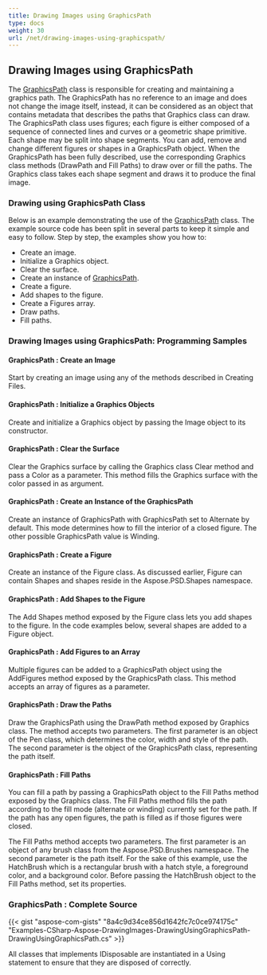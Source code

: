 ```yaml
---
title: Drawing Images using GraphicsPath
type: docs
weight: 30
url: /net/drawing-images-using-graphicspath/
---
```


## **Drawing Images using GraphicsPath**
The [GraphicsPath](https://apireference.aspose.com/psd/net/aspose.psd/graphicspath) class is responsible for creating and maintaining a graphics path. The GraphicsPath has no reference to an image and does not change the image itself, instead, it can be considered as an object that contains metadata that describes the paths that Graphics class can draw. The GraphicsPath class uses figures; each figure is either composed of a sequence of connected lines and curves or a geometric shape primitive. Each shape may be split into shape segments. You can add, remove and change different figures or shapes in a GraphicsPath object. When the GraphicsPath has been fully described, use the corresponding Graphics class methods (DrawPath and Fill Paths) to draw over or fill the paths. The Graphics class takes each shape segment and draws it to produce the final image.
### **Drawing using GraphicsPath Class**
Below is an example demonstrating the use of the [GraphicsPath](https://apireference.aspose.com/psd/net/aspose.psd/graphicspath) class. The example source code has been split in several parts to keep it simple and easy to follow. Step by step, the examples show you how to:

- Create an image.
- Initialize a Graphics object.
- Clear the surface.
- Create an instance of [GraphicsPath](https://apireference.aspose.com/psd/net/aspose.psd/graphicspath).
- Create a figure.
- Add shapes to the figure.
- Create a Figures array.
- Draw paths.
- Fill paths.


### **Drawing Images using GraphicsPath: Programming Samples**
#### **GraphicsPath : Create an Image**
Start by creating an image using any of the methods described in Creating Files.
#### **GraphicsPath : Initialize a Graphics Objects**
Create and initialize a Graphics object by passing the Image object to its constructor.
#### **GraphicsPath : Clear the Surface**
Clear the Graphics surface by calling the Graphics class Clear method and pass a Color as a parameter. This method fills the Graphics surface with the color passed in as argument.
#### **GraphicsPath : Create an Instance of the GraphicsPath**
Create an instance of GraphicsPath with GraphicsPath set to Alternate by default. This mode determines how to fill the interior of a closed figure. The other possible GraphicsPath value is Winding.
#### **GraphicsPath : Create a Figure**
Create an instance of the Figure class. As discussed earlier, Figure can contain Shapes and shapes reside in the Aspose.PSD.Shapes namespace.
#### **GraphicsPath : Add Shapes to the Figure**
The Add Shapes method exposed by the Figure class lets you add shapes to the figure. In the code examples below, several shapes are added to a Figure object.
#### **GraphicsPath : Add Figures to an Array**
Multiple figures can be added to a GraphicsPath object using the AddFigures method exposed by the GraphicsPath class. This method accepts an array of figures as a parameter.
#### **GraphicsPath : Draw the Paths**
Draw the GraphicsPath using the DrawPath method exposed by Graphics class. The method accepts two parameters. The first parameter is an object of the Pen class, which determines the color, width and style of the path. The second parameter is the object of the GraphicsPath class, representing the path itself.
#### **GraphicsPath : Fill Paths**


You can fill a path by passing a GraphicsPath object to the Fill Paths method exposed by the Graphics class. The Fill Paths method fills the path according to the fill mode (alternate or winding) currently set for the path. If the path has any open figures, the path is filled as if those figures were closed.

The Fill Paths method accepts two parameters. The first parameter is an object of any brush class from the Aspose.PSD.Brushes namespace. The second parameter is the path itself. For the sake of this example, use the HatchBrush which is a rectangular brush with a hatch style, a foreground color, and a background color. Before passing the HatchBrush object to the Fill Paths method, set its properties.
### **GraphicsPath : Complete Source**
{{< gist "aspose-com-gists" "8a4c9d34ce856d1642fc7c0ce974175c" "Examples-CSharp-Aspose-DrawingImages-DrawingUsingGraphicsPath-DrawingUsingGraphicsPath.cs" >}}



All classes that implements IDisposable are instantiated in a Using statement to ensure that they are disposed of correctly.



